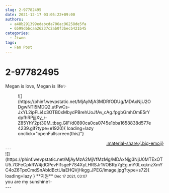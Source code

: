```yaml
---
slug: 2-97782495
date: 2021-12-17 03:05:22+09:00
authors:
  - a48b291399edabcda706ac96258de5fa
  - 6599dbbcaa26237c2ab0f3becb421b45
categories:
  - Jiwon
tags:
  - Fan Post
---
```


# 2-97782495

<div class="post-container" markdown="1">
<div class="content-container md-sidebar__scrollwrap" markdown="1">

Megan is love, Megan is life✨
<figure markdown="1">
![](https://phinf.wevpstatic.net/MjAyMjA3MDRfODUg/MDAxNjU2ODgwNTI5MDQ2.utPwCs-JxYL2ipFLi4c3OTB0xMbydPBrehUoJfAv_cAg.fpgbGmhOmE5rYdpfhRPjjjXy_r-Z85YhY2pt30M_tbsg.GIF/d0890ca0ca0745e1bba1658838d577e4239.gif?type=e1920){ loading=lazy onclick="openFullscreen(this)"}
</figure>


</div>
</div>

<div style="text-align: right;" markdown="1">
<a href="https://weverse.io/fromis9/fanpost/2-97782495" style="text-align: right;">:material-share:{.big-emoji}</a>
</div>
---

<div class="comments-container md-sidebar__scrollwrap" markdown="1">
<div class="comment" markdown="1">
<div class='id-container' markdown="1">
![](https://phinf.wevpstatic.net/MjAyMzA2MjVfMzMg/MDAxNjg3NjU0MTExOTU5.7GFeCpkRW4jdCPevFi1sgeF7S4XyLHRSJr1VOBRp7gEg.mY0LxqknzXmYC4oZ6TpxCmdSnAbldBctUiaEHQVjHkgg.JPEG/image.jpg?type=s72){ loading=lazy }
**<span class="artist">지원</span>** <small>Dec 17 2021, 03:07</small><br>
</div>
<div class='comment-body' markdown="1">
you are my sunshine✨
</div>
</div>
</div>
---
